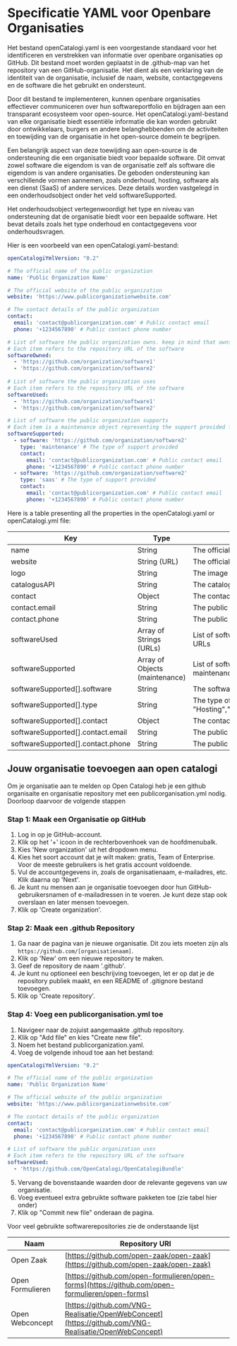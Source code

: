 # Specificatie YAML voor Openbare Organisaties

Het bestand openCatalogi.yaml is een voorgestande standaard voor het identificeren en verstrekken van informatie over openbare organisaties op GitHub. Dit bestand moet worden geplaatst in de .github-map van het repository van een GitHub-organisatie. Het dient als een verklaring van de identiteit van de organisatie, inclusief de naam, website, contactgegevens en de software die het gebruikt en ondersteunt.

Door dit bestand te implementeren, kunnen openbare organisaties effectiever communiceren over hun softwareportfolio en bijdragen aan een transparant ecosysteem voor open-source. Het openCatalogi.yaml-bestand van elke organisatie biedt essentiële informatie die kan worden gebruikt door ontwikkelaars, burgers en andere belanghebbenden om de activiteiten en toewijding van de organisatie in het open-source domein te begrijpen.

Een belangrijk aspect van deze toewijding aan open-source is de ondersteuning die een organisatie biedt voor bepaalde software. Dit omvat zowel software die eigendom is van de organisatie zelf als software die eigendom is van andere organisaties. De geboden ondersteuning kan verschillende vormen aannemen, zoals onderhoud, hosting, software als een dienst (SaaS) of andere services. Deze details worden vastgelegd in een onderhoudsobject onder het veld softwareSupported.

Het onderhoudsobject vertegenwoordigt het type en niveau van ondersteuning dat de organisatie biedt voor een bepaalde software. Het bevat details zoals het type onderhoud en contactgegevens voor onderhoudsvragen.

Hier is een voorbeeld van een openCatalogi.yaml-bestand:

```yaml
openCatalogiYmlVersion: "0.2"

# The official name of the public organization
name: 'Public Organization Name'

# The official website of the public organization
website: 'https://www.publicorganizationwebsite.com'

# The contact details of the public organization
contact:
  email: 'contact@publicorganization.com' # Public contact email
  phone: '+1234567890' # Public contact phone number

# List of software the public organization owns. keep in mind that owns dosn't automaticly means maintained
# Each item refers to the repository URL of the software
softwareOwned:
  - 'https://github.com/organization/software1'
  - 'https://github.com/organization/software2'
  
# List of software the public organization uses
# Each item refers to the repository URL of the software
softwareUsed:
  - 'https://github.com/organization/software1'
  - 'https://github.com/organization/software2'

# List of software the public organization supports
# Each item is a maintenance object representing the support provided for a software
softwareSupported:
  - software: 'https://github.com/organization/software2'
    type: 'maintenance' # The type of support provided
    contact:
      email: 'contact@publicorganization.com' # Public contact email
      phone: '+1234567890' # Public contact phone number
  - software: 'https://github.com/organization/software2'
    type: 'saas' # The type of support provided
    contact:
      email: 'contact@publicorganization.com' # Public contact email
      phone: '+1234567890' # Public contact phone number
```

Here is a table presenting all the properties in the openCatalogi.yaml or openCatalogi.yml file:

|Key| 	Type                    | 	Description                                                                                                                        |
|---|--------------------------|-------------------------------------------------------------------------------------------------------------------------------------|
|name| 	String                  | 	The official name of the public organization                                                                                       |
|website| 	String (URL)            | 	The official website of the public organization                                                                                    |
|logo| 	String                  | 	The image of the organization\
|catalogusAPI| 	String                  | 	The catalogus api of the organization\
|contact| 	Object                  | 	The contact details of the public organization                                                                                     |
|contact.email| 	String                  | 	The public contact email of the public organization                                                                                |
|contact.phone| 	String                  | 	The public contact phone number of the public organization                                                                         |
|softwareUsed| 	Array of Strings (URLs) | 	List of software the public organization uses, represented by their repository URLs                                                |
|softwareSupported|	Array of Objects (maintenance)| 	List of software the public organization supports, represented by their maintenance objects\
|softwareSupported\[].software|	String| 	The software that the organization supports\
|softwareSupported\[].type|	String| 	The type of support provided for the software, one of "Hosting","SAAS","Support","Maintenance","Training","Consultancy","Purchase"
|softwareSupported\[].contact|	Object| 	The contact details of the support                                                                                                 |
|softwareSupported\[].contact.email| 	String                  | 	The public contact email of the public organization                                                                                |
|softwareSupported\[].contact.phone| 	String                  | 	The public contact phone number of the public organization                                                                         |

## Jouw organisatie toevoegen aan open catalogi
Om je organisatie aan te melden op Open Catalogi heb je een github organisaite en organisatie repository met een publicorganisation.yml nodig. Doorloop daarvoor de volgende stappen

### Stap 1: Maak een Organisatie op GitHub

1. Log in op je GitHub-account.
2. Klik op het '+' icoon in de rechterbovenhoek van de hoofdmenubalk.
3. Kies 'New organization' uit het dropdown menu.
4. Kies het soort account dat je wilt maken: gratis, Team of Enterprise. Voor de meeste gebruikers is het gratis account voldoende.
5. Vul de accountgegevens in, zoals de organisatienaam, e-mailadres, etc. Klik daarna op 'Next'.
6. Je kunt nu mensen aan je organisatie toevoegen door hun GitHub-gebruikersnamen of e-mailadressen in te voeren. Je kunt deze stap ook overslaan en later mensen toevoegen.
7. Klik op 'Create organization'.

### Stap 2: Maak een .github Repository

1. Ga naar de pagina van je nieuwe organisatie. Dit zou iets moeten zijn als `https://github.com/[organisatienaam]`.
2. Klik op 'New' om een nieuwe repository te maken.
3. Geef de repository de naam '.github'.
4. Je kunt nu optioneel een beschrijving toevoegen, let er op dat je de repository publiek maakt, en een README of .gitignore bestand toevoegen.
5. Klik op 'Create repository'.

### Stap 4: Voeg een publicorganisation.yml toe

1. Navigeer naar de zojuist aangemaakte .github repository.
2. Klik op "Add file" en kies "Create new file".
3. Noem het bestand publicorganization.yaml.
4. Voeg de volgende inhoud toe aan het bestand:

````yaml
openCatalogiYmlVersion: "0.2"

# The official name of the public organization
name: 'Public Organization Name'

# The official website of the public organization
website: 'https://www.publicorganizationwebsite.com'

# The contact details of the public organization
contact:
  email: 'contact@publicorganization.com' # Public contact email
  phone: '+1234567890' # Public contact phone number

# List of software the public organization uses
# Each item refers to the repository URL of the software
softwareUsed:
  - 'https://github.com/OpenCatalogi/OpenCatalogiBundle'
````

5. Vervang de bovenstaande waarden door de relevante gegevens van uw organisatie.
6. Voeg eventueel extra gebruikte software pakketen toe (zie tabel hier onder)
6. Klik op "Commit new file" onderaan de pagina.

Voor veel gebruikte softwarerepositories zie de onderstaande lijst

|Naam|Repository URl                |
|---|--------------------------|
| Open Zaak | [https://github.com/open-zaak/open-zaak](https://github.com/open-zaak/open-zaak)  |
| Open Formulieren | [https://github.com/open-formulieren/open-forms](https://github.com/open-formulieren/open-forms) |
| Open Webconcept | [https://github.com/VNG-Realisatie/OpenWebConcept](https://github.com/VNG-Realisatie/OpenWebConcept) |
